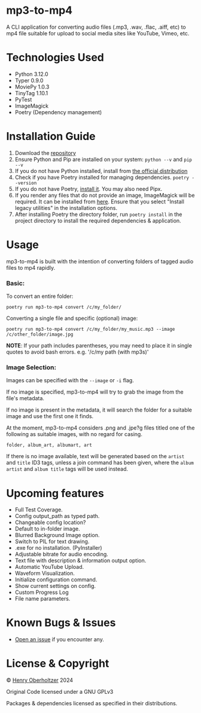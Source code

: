 # mp3-to-mp4

A CLI application for converting audio files (.mp3, .wav, .flac, .aiff, etc) to mp4 file suitable for upload to social media sites like YouTube, Vimeo, etc.

# Technologies Used

- Python 3.12.0
- Typer 0.9.0
- MoviePy 1.0.3
- TinyTag 1.10.1
- PyTest
- ImageMagick
- Poetry (Dependency management)

# Installation Guide

1. Download the [repository](https://github.com/henry-oberholtzer/mp3-to-mp4.git)
2. Ensure Python and Pip are installed on your system: `python --v` and `pip --v`
3. If you do not have Python installed, install from [the official distribution](https://www.python.org/downloads/)
4. Check if you have Poetry installed for managing dependencies. `poetry --version`
5. If you do not have Poetry, [install it](https://python-poetry.org/docs/). You may also need Pipx.
6. If you render any files that do not provide an image, ImageMagick will be required. It can be installed from [here](https://imagemagick.org/script/download.php). Ensure that you select "Install legacy utilities" in the installation options.
6. After installing Poetry the directory folder, run `poetry install` in the project directory to install the required dependencies & application.

# Usage

mp3-to-mp4 is built with the intention of converting folders of tagged audio files to mp4 rapidly.

### Basic:

To convert an entire folder:
```
poetry run mp3-to-mp4 convert /c/my_folder/
```
Converting a single file and specific (optional) image:
```
poetry run mp3-to-mp4 convert /c/my_folder/my_music.mp3 --image /c/other_folder/image.jpg
```

**NOTE**: If your path includes parentheses, you may need to place it in single quotes to avoid bash errors. e.g. '/c/my path (with mp3s)'

### Image Selection:

Images can be specified with the `--image` or `-i` flag.

If no image is specified, mp3-to-mp4 will try to grab the image from the file's metadata.

If no image is present in the metadata, it will search the folder for a suitable image and use the first one it finds.

At the moment, mp3-to-mp4 considers .png and .jpe?g files titled one of the following as suitable images, with no regard for casing.

`folder, album_art, albumart, art`

If there is no image available, text will be generated based on the `artist` and `title` ID3 tags, unless a join command has been given, where the `album artist` and `album title` tags will be used instead.

# Upcoming features

- Full Test Coverage.
- Config output_path as typed path.
- Changeable config location?
- Default to in-folder image.
- Blurred Background Image option.
- Switch to PIL for text drawing.
- .exe for no installation. (PyInstaller)
- Adjustable bitrate for audio encoding.
- Text file with description & information output option.
- Automatic YouTube Upload.
- Waveform Visualization.
- Initialize configuration command.
- Show current settings on config.
- Custom Progress Log
- File name parameters.

# Known Bugs & Issues

- [Open an issue](https://github.com/henry-oberholtzer/mp3-to-mp4/issues) if you encounter any.

# License & Copyright

© [Henry Oberholtzer](https://www.henryoberholtzer.com) 2024

Original Code licensed under a GNU GPLv3

Packages & dependencies licensed as specified in their distributions.
